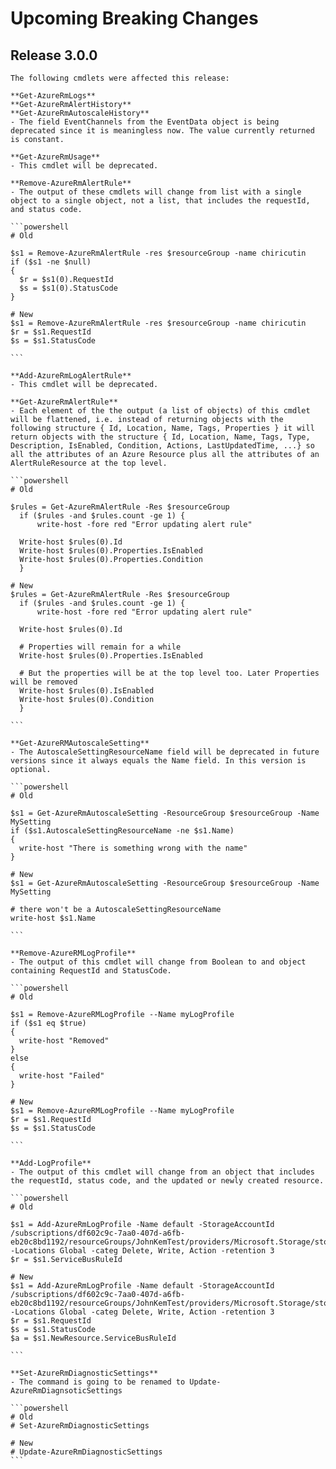 <!--
    Please leave this section at the top of the breaking change documentation.

    New breaking changes should go under the section titled "Upcoming Breaking Changes", and should adhere to the following format:

    # Upcoming Breaking Changes

    ## Release X.0.0 - January 2017

    The following cmdlets were affected this release:

    **Cmdlet 1**
    - Description of what has changed

    ```powershell
    # Old
    # Sample of how the cmdlet was previously called

    # New
    # Sample of how the cmdlet should now be called
    ```

    Note: the above section follows the template found in the link below: 

    https://github.com/Azure/azure-powershell/blob/dev/documentation/breaking-changes/breaking-change-template.md
-->

# Upcoming Breaking Changes

## Release 3.0.0

    The following cmdlets were affected this release:

    **Get-AzureRmLogs**
    **Get-AzureRmAlertHistory**
    **Get-AzureRmAutoscaleHistory**
    - The field EventChannels from the EventData object is being deprecated since it is meaningless now. The value currently returned is constant.
    
    **Get-AzureRmUsage**
    - This cmdlet will be deprecated.

    **Remove-AzureRmAlertRule**
    - The output of these cmdlets will change from list with a single object to a single object, not a list, that includes the requestId, and status code.
    
    ```powershell
    # Old
  
    $s1 = Remove-AzureRmAlertRule -res $resourceGroup -name chiricutin
    if ($s1 -ne $null)
    {
      $r = $s1(0).RequestId
      $s = $s1(0).StatusCode
    }

    # New
    $s1 = Remove-AzureRmAlertRule -res $resourceGroup -name chiricutin
    $r = $s1.RequestId
    $s = $s1.StatusCode
    
    ```
    
    **Add-AzureRmLogAlertRule**
    - This cmdlet will be deprecated.
    
    **Get-AzureRmAlertRule**
    - Each element of the the output (a list of objects) of this cmdlet will be flattened, i.e. instead of returning objects with the following structure { Id, Location, Name, Tags, Properties } it will return objects with the structure { Id, Location, Name, Tags, Type, Description, IsEnabled, Condition, Actions, LastUpdatedTime, ...} so all the attributes of an Azure Resource plus all the attributes of an AlertRuleResource at the top level.
    
    ```powershell
    # Old
  
    $rules = Get-AzureRmAlertRule -Res $resourceGroup
	  if ($rules -and $rules.count -ge 1) {
		  write-host -fore red "Error updating alert rule"
      
      Write-host $rules(0).Id
      Write-host $rules(0).Properties.IsEnabled
      Write-host $rules(0).Properties.Condition
	  }

    # New
    $rules = Get-AzureRmAlertRule -Res $resourceGroup
	  if ($rules -and $rules.count -ge 1) {
		  write-host -fore red "Error updating alert rule"
      
      Write-host $rules(0).Id
      
      # Properties will remain for a while
      Write-host $rules(0).Properties.IsEnabled
      
      # But the properties will be at the top level too. Later Properties will be removed
      Write-host $rules(0).IsEnabled
      Write-host $rules(0).Condition
	  }
    
    ```
    
    **Get-AzureRMAutoscaleSetting**
    - The AutoscaleSettingResourceName field will be deprecated in future versions since it always equals the Name field. In this version is optional.

    ```powershell
    # Old
  
    $s1 = Get-AzureRmAutoscaleSetting -ResourceGroup $resourceGroup -Name MySetting
    if ($s1.AutoscaleSettingResourceName -ne $s1.Name)
    {
      write-host "There is something wrong with the name"
    }

    # New
    $s1 = Get-AzureRmAutoscaleSetting -ResourceGroup $resourceGroup -Name MySetting
    
    # there won't be a AutoscaleSettingResourceName
    write-host $s1.Name
    
    ```
    
    **Remove-AzureRMLogProfile**
    - The output of this cmdlet will change from Boolean to and object containing RequestId and StatusCode.

    ```powershell
    # Old
  
    $s1 = Remove-AzureRMLogProfile --Name myLogProfile
    if ($s1 eq $true)
    {
      write-host "Removed"
    }
    else
    {
      write-host "Failed"
    }

    # New
    $s1 = Remove-AzureRMLogProfile --Name myLogProfile
    $r = $s1.RequestId
    $s = $s1.StatusCode
    
    ```
    
    **Add-LogProfile**
    - The output of this cmdlet will change from an object that includes the requestId, status code, and the updated or newly created resource.
    
    ```powershell
    # Old
  
    $s1 = Add-AzureRmLogProfile -Name default -StorageAccountId /subscriptions/df602c9c-7aa0-407d-a6fb-eb20c8bd1192/resourceGroups/JohnKemTest/providers/Microsoft.Storage/storageAccounts/johnkemtest8162 -Locations Global -categ Delete, Write, Action -retention 3
    $r = $s1.ServiceBusRuleId

    # New
    $s1 = Add-AzureRmLogProfile -Name default -StorageAccountId /subscriptions/df602c9c-7aa0-407d-a6fb-eb20c8bd1192/resourceGroups/JohnKemTest/providers/Microsoft.Storage/storageAccounts/johnkemtest8162 -Locations Global -categ Delete, Write, Action -retention 3
    $r = $s1.RequestId
    $s = $s1.StatusCode
    $a = $s1.NewResource.ServiceBusRuleId
    
    ```
    
    **Set-AzureRmDiagnosticSettings**
    - The command is going to be renamed to Update-AzureRmDiagnsoticSettings

    ```powershell
    # Old
    # Set-AzureRmDiagnosticSettings

    # New
    # Update-AzureRmDiagnosticSettings
    ```